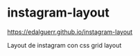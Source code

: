 # instagram-layout

https://edalguerr.github.io/instagram-layout

Layout de instagram con css grid layout
